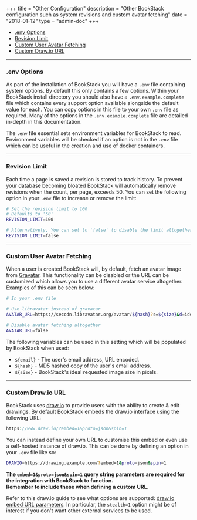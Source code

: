 +++
title = "Other Configuration"
description = "Other BookStack configuration such as system revisions and custom avatar fetching"
date = "2018-01-12"
type = "admin-doc"
+++


* [.env Options](#env-options)
* [Revision Limit](#revision-limit)
* [Custom User Avatar Fetching](#custom-user-avatar-fetching)
* [Custom Draw.io URL](#custom-drawio-url)

---

### .env Options

As part of the installation of BookStack you will have a `.env` file containing system options. By default this only contains a few options.
Within your BookStack install directory you should also have a `.env.example.complete` file which contains every support option available alongside the default value for each.
You can copy options in this file to your own `.env` file as required. Many of the options in the `.env.example.complete` file are detailed in-depth in this documentation.

The `.env` file essential sets environment variables for BookStack to read. Environment variables will be checked if an option is not in the `.env` file which can be useful
in the creation and use of docker containers.

---

### Revision Limit

Each time a page is saved a revision is stored to track history. To prevent your database becoming bloated BookStack will automatically remove revisions when the count, per page, exceeds 50. You can set the following option in your `.env` file to increase or remove the limit:

```bash
# Set the revision limit to 100
# Defaults to '50'
REVISION_LIMIT=100

# Alternatively, You can set to 'false' to disable the limit altogether.
REVISION_LIMIT=false
```

---

### Custom User Avatar Fetching

When a user is created BookStack will, by default, fetch an avatar image from [Gravatar](https://en.gravatar.com/). This functionality can be disabled or the URL can be customized 
which allows you to use a different avatar service altogether. Examples of this can be seen below:

```bash
# In your .env file

# Use libravatar instead of gravatar
AVATAR_URL=https://seccdn.libravatar.org/avatar/${hash}?s=${size}&d=identicon

# Disable avatar fetching altogether
AVATAR_URL=false
```

The following variables can be used in this setting which will be populated by BookStack when used:

* `${email}` - The user's email address, URL encoded.
* `${hash}` - MD5 hashed copy of the user's email address.
* `${size}` - BookStack's ideal requested image size in pixels.

---

### Custom Draw.io URL

BookStack uses [draw.io](https://www.diagrams.net/) to provide users with the ability to create & edit drawings.
By default BookStack embeds the draw.io interface using the following URL:

```php
https://www.draw.io/?embed=1&proto=json&spin=1
```

You can instead define your own URL to customise this embed or even use a self-hosted
instance of draw.io. This can be done by defining an option in your `.env` file like so:

```bash
DRAWIO=https://drawing.example.com/?embed=1&proto=json&spin=1
```

**The `embed=1&proto=json&spin=1` query string parameters are required for the integration with BookStack to function. <br> Remember to include these when defining a custom URL.**

Refer to this draw.io guide to see what options are supported: [draw.io embed URL parameters](https://desk.draw.io/support/solutions/articles/16000042546-what-url-parameters-are-supported-). In particular, the `stealth=1` option might be of interest if you 
don't want other external services to be used. 